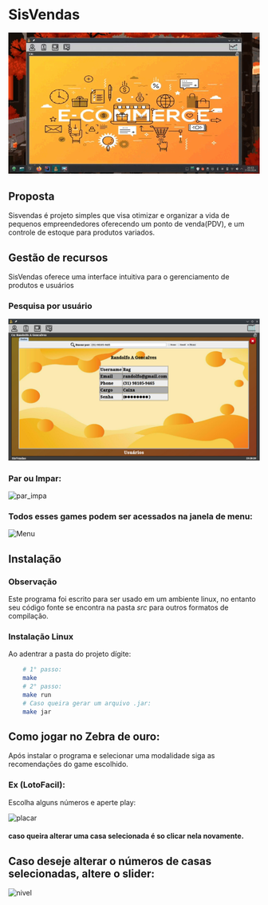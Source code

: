 # SisVendas

<div align='center'>

![program](img/sis.gif)

</div>

## Proposta

Sisvendas é projeto simples que visa otimizar e organizar a vida de pequenos empreendedores
oferecendo um ponto de venda(PDV), e um controle de estoque para produtos variados.


## Gestão de recursos

SisVendas oferece uma interface intuitiva para o gerenciamento de produtos e usuários

### Pesquisa por usuário

![search](img/find.png)

### Par ou Impar:

![par_impa](rec/images/game_prir.jpg)

### Todos esses games podem ser acessados na janela de menu:

![Menu](rec/images/menu_main.jpg)

## Instalação

### Observação
Este programa foi escrito para ser usado em um ambiente linux, no entanto seu código fonte
se encontra na pasta *src* para outros formatos de compilação.


### Instalação Linux

Ao adentrar a pasta do projeto dígite:

``` bash
    # 1° passo:
    make
    # 2° passo:
    make run
    # Caso queira gerar um arquivo .jar:
    make jar
```

## Como jogar no Zebra de ouro:
Após instalar o programa e selecionar uma modalidade siga as recomendações do game
escolhido.

### Ex (LotoFacil):
Escolha alguns números e aperte play:

![placar](rec/images/placar.jpg)

#### caso queira alterar uma casa selecionada é so clicar nela novamente.

## Caso deseje alterar o números de casas selecionadas, altere o slider:

![nivel](rec/images/nivel.jpg)
